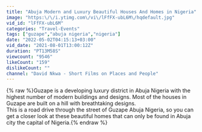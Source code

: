 ```yaml
---
title: "Abuja Modern and Luxury Beautiful Houses And Homes in Nigeria"
image: "https:\/\/i.ytimg.com\/vi\/lFfFX-ubL6M\/hqdefault.jpg"
vid_id: "lFfFX-ubL6M"
categories: "Travel-Events"
tags: ["guzape","abuja nigeria","nigeria"]
date: "2022-05-02T04:15:13+03:00"
vid_date: "2021-08-01T13:00:12Z"
duration: "PT13M58S"
viewcount: "9546"
likeCount: "159"
dislikeCount: ""
channel: "David Nkwa - Short Films on Places and People"
---
```

{% raw %}Guzape is a developing luxury district in Abuja Nigeria with the highest number of modern buildings and designs. Most of the houses in Guzape are built on a hill with breathtaking designs.<br />This is a road drive through the street of Guzape Abuja Nigeria, so you can get a closer look at these beautiful homes that can only be found in Abuja city the capital of Nigeria.{% endraw %}
